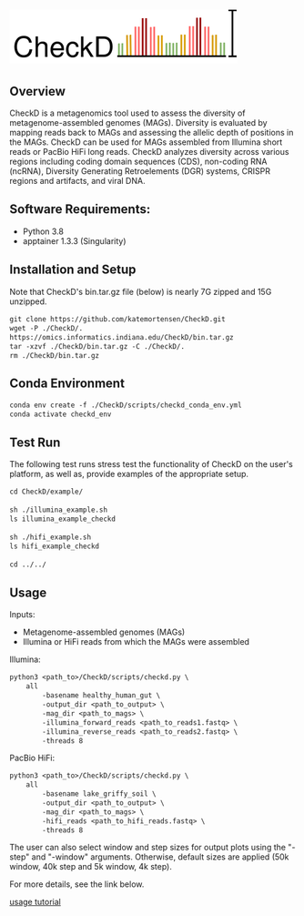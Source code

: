 # ![Logo](./diagrams/checkD_logo.drawio.png) 


## Overview

CheckD is a metagenomics tool used to assess the diversity of metagenome-assembled genomes (MAGs). Diversity is evaluated by mapping reads back to MAGs and assessing the allelic depth of positions in the MAGs. CheckD can be used for MAGs assembled from Illumina short reads or PacBio HiFi long reads. CheckD analyzes diversity across various regions including coding domain sequences (CDS), non-coding RNA (ncRNA), Diversity Generating Retroelements (DGR) systems, CRISPR regions and artifacts, and viral DNA. 

## Software Requirements: 
- Python 3.8 
- apptainer 1.3.3 (Singularity)


## Installation and Setup 

Note that CheckD's bin.tar.gz file (below) is nearly 7G zipped and 15G unzipped.

```
git clone https://github.com/katemortensen/CheckD.git
wget -P ./CheckD/. https://omics.informatics.indiana.edu/CheckD/bin.tar.gz
tar -xzvf ./CheckD/bin.tar.gz -C ./CheckD/.
rm ./CheckD/bin.tar.gz
```
## Conda Environment

```
conda env create -f ./CheckD/scripts/checkd_conda_env.yml 
conda activate checkd_env
```

## Test Run

The following test runs stress test the functionality of CheckD on the user's platform, as well as, provide examples of the appropriate setup.

```
cd CheckD/example/

sh ./illumina_example.sh
ls illumina_example_checkd

sh ./hifi_example.sh
ls hifi_example_checkd

cd ../../ 
```

## Usage

Inputs:
- Metagenome-assembled genomes (MAGs)
- Illumina or HiFi reads from which the MAGs were assembled


Illumina:

```
python3 <path_to>/CheckD/scripts/checkd.py \
	all
        -basename healthy_human_gut \
        -output_dir <path_to_output> \
        -mag_dir <path_to_mags> \
        -illumina_forward_reads <path_to_reads1.fastq> \
        -illumina_reverse_reads <path_to_reads2.fastq> \
        -threads 8
```

PacBio HiFi:

```
python3 <path_to>/CheckD/scripts/checkd.py \
	all
        -basename lake_griffy_soil \
        -output_dir <path_to_output> \
        -mag_dir <path_to_mags> \
        -hifi_reads <path_to_hifi_reads.fastq> \
        -threads 8
```

The user can also select window and step sizes for output plots using the "-step" and "-window" arguments. Otherwise, default sizes are applied (50k window, 40k step and 5k window, 4k step).

For more details, see the link below.

[usage tutorial](https://github.com/katemortensen/CheckD/blob/main/USAGE_TUTORIAL.md)

